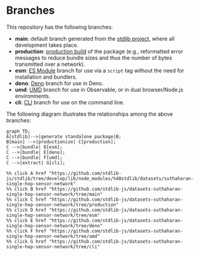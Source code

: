 <!--

@license Apache-2.0

Copyright (c) 2023 The Stdlib Authors.

Licensed under the Apache License, Version 2.0 (the "License");
you may not use this file except in compliance with the License.
You may obtain a copy of the License at

    http://www.apache.org/licenses/LICENSE-2.0

Unless required by applicable law or agreed to in writing, software
distributed under the License is distributed on an "AS IS" BASIS,
WITHOUT WARRANTIES OR CONDITIONS OF ANY KIND, either express or implied.
See the License for the specific language governing permissions and
limitations under the License.

-->

# Branches

This repository has the following branches:

-   **main**: default branch generated from the [stdlib project][stdlib-url], where all development takes place.
-   **production**: [production build][production-url] of the package (e.g., reformatted error messages to reduce bundle sizes and thus the number of bytes transmitted over a network).
-   **esm**: [ES Module][esm-url] branch for use via a `script` tag without the need for installation and bundlers.
-   **deno**: [Deno][deno-url] branch for use in Deno.
-   **umd**: [UMD][umd-url] branch for use in Observable, or in dual browser/Node.js environments.
-   **cli**: [CLI][cli-url] branch for use on the command line.

The following diagram illustrates the relationships among the above branches:

```mermaid
graph TD;
A[stdlib]-->|generate standalone package|B;
B[main] -->|productionize| C[production];
C -->|bundle| D[esm];
C -->|bundle| E[deno];
C -->|bundle| F[umd];
C -->|extract| G[cli];

%% click A href "https://github.com/stdlib-js/stdlib/tree/develop/lib/node_modules/%40stdlib/datasets/suthaharan-single-hop-sensor-network"
%% click B href "https://github.com/stdlib-js/datasets-suthaharan-single-hop-sensor-network/tree/main"
%% click C href "https://github.com/stdlib-js/datasets-suthaharan-single-hop-sensor-network/tree/production"
%% click D href "https://github.com/stdlib-js/datasets-suthaharan-single-hop-sensor-network/tree/esm"
%% click E href "https://github.com/stdlib-js/datasets-suthaharan-single-hop-sensor-network/tree/deno"
%% click F href "https://github.com/stdlib-js/datasets-suthaharan-single-hop-sensor-network/tree/umd"
%% click G href "https://github.com/stdlib-js/datasets-suthaharan-single-hop-sensor-network/tree/cli"
```

[stdlib-url]: https://github.com/stdlib-js/stdlib/tree/develop/lib/node_modules/%40stdlib/datasets/suthaharan-single-hop-sensor-network
[production-url]: https://github.com/stdlib-js/datasets-suthaharan-single-hop-sensor-network/tree/production
[deno-url]: https://github.com/stdlib-js/datasets-suthaharan-single-hop-sensor-network/tree/deno
[umd-url]: https://github.com/stdlib-js/datasets-suthaharan-single-hop-sensor-network/tree/umd
[esm-url]: https://github.com/stdlib-js/datasets-suthaharan-single-hop-sensor-network/tree/esm
[cli-url]: https://github.com/stdlib-js/datasets-suthaharan-single-hop-sensor-network/tree/cli